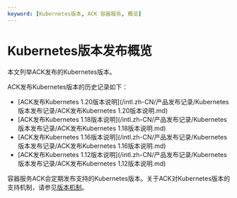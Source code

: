 ```yaml
---
keyword: [Kubernetes版本, ACK 容器服务, 概览]
---
```


# Kubernetes版本发布概览

本文列举ACK发布的Kubernetes版本。

ACK发布Kubernetes版本的历史记录如下：

-   [ACK发布Kubernetes 1.20版本说明](/intl.zh-CN/产品发布记录/Kubernetes版本发布记录/ACK发布Kubernetes 1.20版本说明.md)
-   [ACK发布Kubernetes 1.18版本说明](/intl.zh-CN/产品发布记录/Kubernetes版本发布记录/ACK发布Kubernetes 1.18版本说明.md)
-   [ACK发布Kubernetes 1.16版本说明](/intl.zh-CN/产品发布记录/Kubernetes版本发布记录/ACK发布Kubernetes 1.16版本说明.md)
-   [ACK发布Kubernetes 1.12版本说明](/intl.zh-CN/产品发布记录/Kubernetes版本发布记录/ACK发布Kubernetes 1.12版本说明.md)

容器服务ACK会定期发布支持的Kubernetes版本。关于ACK对Kubernetes版本的支持机制，请参见[版本机制](/intl.zh-CN/产品简介/版本机制.md)。

